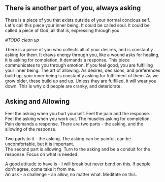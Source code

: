 

## There is another part of you, always asking
There is a piece of you that exists outside of your normal concious self. Let's call this piece your inner being. 
It could be called soul. It could be called a piece of God, all that is, expressing through you. 
  
_#TODO clean up_

There is a piece of you who collects all of your desires, and is constantly asking for them. It draws energy through you, like a wound asks for healing, 
it is asking for completion. It demands a response. 
This piece communicates to you through emotion. If you feel good, you are fulfilling your inner being. 
The art of allowing. 
As desires, decisions, and preferences build up, your inner being is constantly asking for fulfillment of them. As we grow older, these 
build up and up. Unless they are fulfilled, it will wear you down. 
This is why old people are cranky, and deteriorate. 

## Asking and Allowing  
Feel the asking when you hurt yourself. Feel the pain and the response.  
Feel the asking when you work out. The muscles asking for completion.  
Pain demands a response. There are two parts - the asking, and the allowing of the response.  

Two parts to it - the asking. The asking can be painful, can be uncomfortable, but it is important.  
The second part is allowing. Turn to the asking and be a conduit for the response. Focus on what is needed.  
  
A good attitude to have is - I will break but never bend on this. If people don't agree, come take it from me.  
An ask - a challenge - an allow, no matter what. Meditate on this. 
